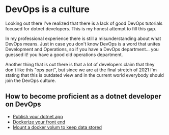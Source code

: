 # DevOps is a culture
Looking out there I've realized that there is a lack of good DevOps tutorials focused for dotnet developers. This is my honest attempt to fill this gap.

In my professional experience there is still a misunderstanding about what DevOps means. Just in case you don't know DevOps is a word that unites Development and Operations, so if you have a DevOps department... you guessed it! you have a good old operations department.

Another thing that is out there is that a lot of developers claim that they don't like this "ops part", but since we are at the final stretch of 2021 I'm stating that this is outdated view and in the current world everybody should join the DevOps culture.

How to become proficient as a dotnet developer on DevOps
------

* [Publish your dotnet app](./documentation/dotnet_cmd.md)
* [Dockerize your front end](./documentation/dockerize_front_end.md)
* [Mount a docker volum to keep data stored](./documentation/persitence_docker_volumes.md)
